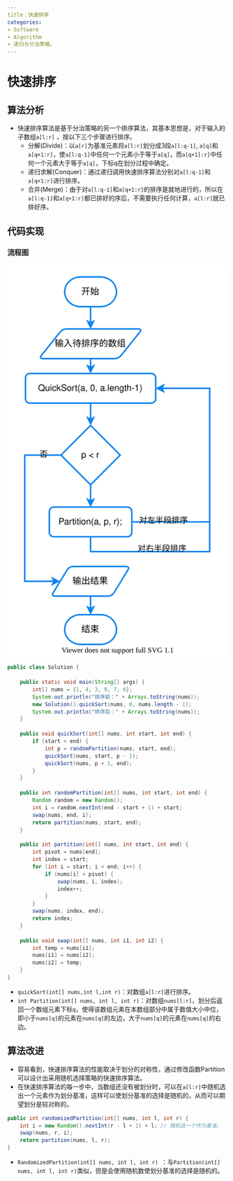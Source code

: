 ```yaml
---
title：快速排序
categories:
- Software
- Algorithm
- 递归与分治策略。
---
```

# 快速排序

## 算法分析

- 快速排序算法是基于分治策略的另一个排序算法，其基本思想是，对于输入的子数组`a[l:r]` ，按以下三个步骤进行排序。
    - 分解(Divide)：以`a[r]`为基准元素将`a[l:r]`划分成3段`a[l:q-1]`, `a[q]`和`a[q+1:r]`，使`a[l:q-1]`中任何一个元素小于等于`a[q]`，而`a[q+1]:r]`中任何一个元素大于等于`a[q]`，下标q在划分过程中确定。
    - 递归求解(Conquer)：通过递归调用快速排序算法分别对`a[l:q-1]`和`a[q+1:r]`进行排序。
    - 合并(Merge)：由于对`a[l:q-1]`和`a[q+1:r]`的排序是就地进行的，所以在`a[l:q-1]`和`a[q+1:r]`都已排好的序后，不需要执行任何计算，`a[l:r]`就已排好序。

## 代码实现

### 流程图

![](https://raw.githubusercontent.com/LuShan123888/Files/main/Pictures/2020-12-10-2020-11-08-Flowchart-4824352.svg)

```java
public class Solution {

    public static void main(String[] args) {
        int[] nums = {1, 4, 3, 9, 7, 6};
        System.out.println("排序前：" + Arrays.toString(nums));
        new Solution().quickSort(nums, 0, nums.length - 1);
        System.out.println("排序后：" + Arrays.toString(nums));
    }

    public void quickSort(int[] nums, int start, int end) {
        if (start < end) {
            int p = randomPartition(nums, start, end);
            quickSort(nums, start, p - 1);
            quickSort(nums, p + 1, end);
        }
    }

    public int randomPartition(int[] nums, int start, int end) {
        Random random = new Random();
        int i = random.nextInt(end - start + 1) + start;
        swap(nums, end, i);
        return partition(nums, start, end);
    }

    public int partition(int[] nums, int start, int end) {
        int pivot = nums[end];
        int index = start;
        for (int i = start; i < end; i++) {
            if (nums[i] < pivot) {
                swap(nums, i, index);
                index++;
            }
        }
        swap(nums, index, end);
        return index;
    }

    public void swap(int[] nums, int i1, int i2) {
        int temp = nums[i1];
        nums[i1] = nums[i2];
        nums[i2] = temp;
    }
}
```

- `quickSort(int[] nums,int l,int r)`：对数组`a[l:r]`进行排序。
- `int Partition(int[] nums, int l, int r)`：对数组`nums[l:r]`，划分后返回一个数组元素下标`q`，使得该数组元素在本数组部分中属于数值大小中位，即小于`nums[q]`的元素在`nums[q]`的左边，大于`nums[q]`的元素在`nums[q]`的右边。

## 算法改进

- 容易看到，快速排序算法的性能取决于划分的对称性，通过修改函数Partition可以设计出采用随机选择策略的快速排序算法。
- 在快速排序算法的每一步中，当数组还没有被划分时，可以在`a[l:r]`中随机选出一个元素作为划分基准，这样可以使划分基准的选择是随机的，从而可以期望划分是较对称的。

```java
public int randomizedPartition(int[] nums, int l, int r) {
    int i = new Random().nextInt(r - l + 1) + l; // 随机选一个作为基准。
    swap(nums, r, i);
    return partition(nums, l, r);
}
```

- `RandomizedPartition(int[] nums, int l, int r) `：与`Partition(int[] nums, int l, int r)`类似，但是会使用随机数使划分基准的选择是随机的。
